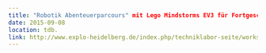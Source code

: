 ```yaml
---
title: "Robotik Abenteuerparcours" mit Lego Mindstorms EV3 für Fortgeschrittene, 3-tägig für Kids von 10-14 Jahren.
date: 2015-09-08
location: tdb.
link: http://www.explo-heidelberg.de/index.php/techniklabor-seite/workshops-techniklabor/
---
```


